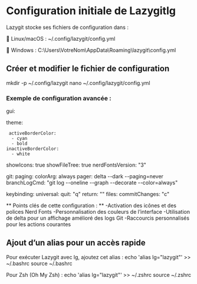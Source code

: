# Configuration initiale de Lazygitlg #

Lazygit stocke ses fichiers de configuration dans :

 📂 Linux/macOS : ~/.config/lazygit/config.yml
 
 📂 Windows : C:\Users\VotreNom\AppData\Roaming\lazygit\config.yml

 ## Créer et modifier le fichier de configuration ##
mkdir -p ~/.config/lazygit
nano ~/.config/lazygit/config.yml


### Exemple de configuration avancée : ###

gui:

  theme:
  
     activeBorderColor:
      - cyan
      - bold
    inactiveBorderColor:
      - white
  showIcons: true
  showFileTree: true
  nerdFontsVersion: "3"
  
git:
  paging:
    colorArg: always
    pager: delta --dark --paging=never
  branchLogCmd: "git log --oneline --graph --decorate --color=always"

keybinding:
  universal:
    quit: "q"
    return: "<esc>"
  files:
    commitChanges: "c"

** Points clés de cette configuration : **
 -Activation des icônes et des polices Nerd Fonts
 -Personnalisation des couleurs de l’interface
 -Utilisation de delta pour un affichage amélioré des logs Git
 -Raccourcis personnalisés pour les actions courantes

## Ajout d’un alias pour un accès rapide ##

Pour exécuter Lazygit avec lg, ajoutez cet alias :
echo 'alias lg="lazygit"' >> ~/.bashrc
source ~/.bashrc

Pour Zsh (Oh My Zsh) :
echo 'alias lg="lazygit"' >> ~/.zshrc
source ~/.zshrc

